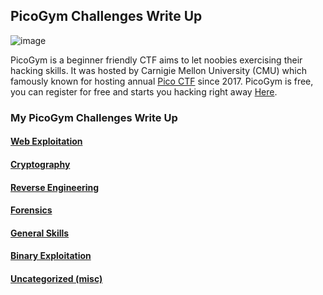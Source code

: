 ## PicoGym Challenges Write Up
![image](https://user-images.githubusercontent.com/36885485/151309053-d9ce4dc4-09cb-44a0-9cda-933427eb47cd.png)

PicoGym is a beginner friendly CTF aims to let noobies exercising their hacking skills. It was hosted by Carnigie Mellon University (CMU) which famously known for hosting annual [Pico CTF](https://picoctf.org/) since 2017. PicoGym is free, you can register for free and starts you hacking right away [Here](https://picoctf.org/index#picogym).



### My PicoGym Challenges Write Up
#### [Web Exploitation](https://github.com/meowStryker/meowStryker.github.io/blob/master/ctf/picogym_writeup_web_exploitation.md)
#### [Cryptography](https://github.com/meowStryker/meowStryker.github.io/blob/master/ctf/picogym_writeup_cryptography.md)
#### [Reverse Engineering](https://github.com/meowStryker/meowStryker.github.io/blob/master/ctf/picogym_writeup_reverse_engineering.md)
#### [Forensics](https://github.com/meowStryker/meowStryker.github.io/blob/master/ctf/picogym_writeup_forensics.md)
#### [General Skills](https://github.com/meowStryker/meowStryker.github.io/blob/master/ctf/picogym_writeup_general_skills.md)
#### [Binary Exploitation](https://github.com/meowStryker/meowStryker.github.io/blob/master/ctf/picogym_writeup_binary_exploitation.md)
#### [Uncategorized (misc)](https://github.com/meowStryker/meowStryker.github.io/blob/master/ctf/picogym_writeup_uncategorized.md)
